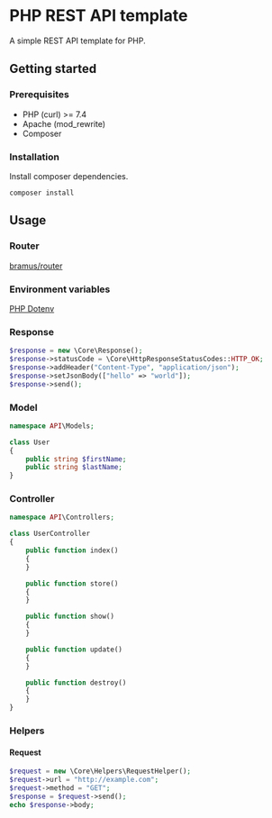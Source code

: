 # PHP REST API template

A simple REST API template for PHP.

## Getting started

### Prerequisites

- PHP (curl) >= 7.4
- Apache (mod_rewrite)
- Composer

### Installation

Install composer dependencies.

```
composer install
```

## Usage

### Router

[bramus/router](https://github.com/bramus/router)

### Environment variables

[PHP Dotenv](https://github.com/vlucas/phpdotenv)

### Response

```php
$response = new \Core\Response();
$response->statusCode = \Core\HttpResponseStatusCodes::HTTP_OK;
$response->addHeader("Content-Type", "application/json");
$response->setJsonBody(["hello" => "world"]);
$response->send();
```

### Model

```php
namespace API\Models;

class User
{
    public string $firstName;
    public string $lastName;
}
```

### Controller

```php
namespace API\Controllers;

class UserController
{
    public function index()
    {
    }

    public function store()
    {
    }

    public function show()
    {
    }

    public function update()
    {
    }

    public function destroy()
    {
    }
}
```

### Helpers

#### Request

```php
$request = new \Core\Helpers\RequestHelper();
$request->url = "http://example.com";
$request->method = "GET";
$response = $request->send();
echo $response->body;
```
